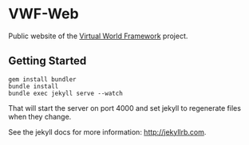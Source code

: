 VWF-Web
=======

Public website of the [Virtual World Framework](http://virtual.wf) project.

## Getting Started

```
gem install bundler
bundle install
bundle exec jekyll serve --watch
```

That will start the server on port 4000 and set jekyll to regenerate files when they change.

See the jekyll docs for more information: http://jekyllrb.com.
